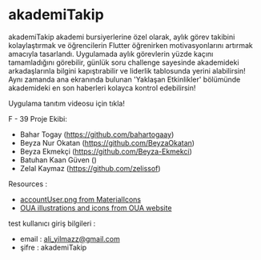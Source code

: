 # akademiTakip

akademiTakip akademi bursiyerlerine özel olarak, aylık görev takibini kolaylaştırmak ve öğrencilerin Flutter öğrenirken motivasyonlarını artırmak amacıyla tasarlandı. Uygulamada aylık görevlerin yüzde kaçını tamamladığını görebilir, günlük soru challenge sayesinde akademideki arkadaşlarınla bilgini kapıştırabilir ve liderlik tablosunda yerini alabilirsin! Aynı zamanda ana ekranında bulunan 'Yaklaşan Etkinlikler' bölümünde akademideki en son haberleri kolayca kontrol edebilirsin! 

Uygulama tanıtım videosu için tıkla!

F - 39 Proje Ekibi: 
- Bahar Togay (https://github.com/bahartogaay)
- Beyza Nur Okatan (https://github.com/BeyzaOkatan)
- Beyza Ekmekçi (https://github.com/Beyza-Ekmekci)
- Batuhan Kaan Güven ()
- Zelal Kaymaz (https://github.com/zelissof)

Resources : 
- [accountUser.png from MaterialIcons](https://fonts.google.com/icons)
- [OUA illustrations and icons from OUA website](https://oyunveuygulamaakademisi.com/)

test kullanıcı giriş bilgileri : 
- email : ali_yilmazz@gmail.com
- şifre : akademiTakip
